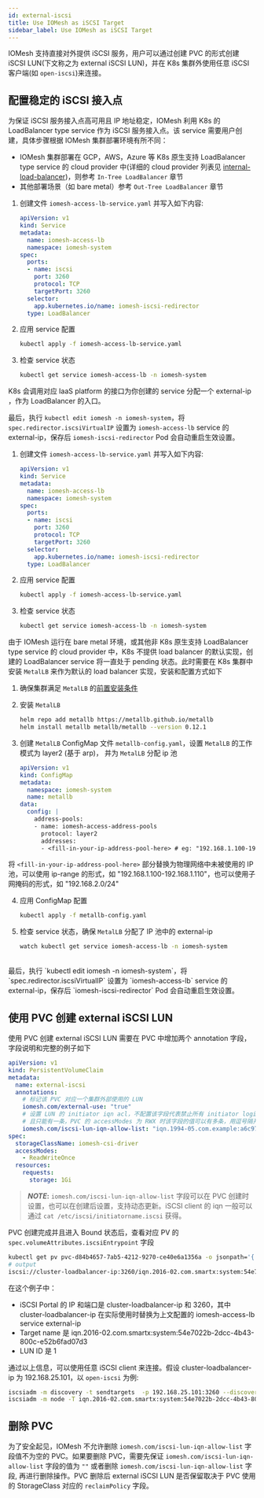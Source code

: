 ```yaml
---
id: external-iscsi
title: Use IOMesh as iSCSI Target
sidebar_label: Use IOMesh as iSCSI Target
---
```


IOMesh 支持直接对外提供 iSCSI 服务，用户可以通过创建 PVC 的形式创建 iSCSI LUN(下文称之为 external iSCSI LUN)，并在 K8s 集群外使用任意 iSCSI 客户端(如 `open-iscsi`)来连接。

## 配置稳定的 iSCSI 接入点
为保证 iSCSI 服务接入点高可用且 IP 地址稳定，IOMesh 利用 K8s 的 LoadBalancer type service 作为 iSCSI 服务接入点。该 service 需要用户创建，具体步骤根据 IOMesh 集群部署环境有所不同：
*  IOMesh 集群部署在 GCP，AWS，Azure 等 K8s 原生支持 LoadBalancer type service 的 cloud provider 中(详细的 cloud provider 列表见 [internal-load-balancer](https://kubernetes.io/docs/concepts/services-networking/service/#internal-load-balancer))，则参考 `In-Tree LoadBalancer` 章节
* 其他部署场景（如 bare metal）参考 `Out-Tree LoadBalancer` 章节

<!--DOCUSAURUS_CODE_TABS-->

<!--In-Tree LoadBalancer-->
1. 创建文件 `iomesh-access-lb-service.yaml` 并写入如下内容:

    ```yaml
    apiVersion: v1
    kind: Service
    metadata:
      name: iomesh-access-lb
      namespace: iomesh-system
    spec:
      ports:
      - name: iscsi
        port: 3260
        protocol: TCP
        targetPort: 3260
      selector:
        app.kubernetes.io/name: iomesh-iscsi-redirector
      type: LoadBalancer
    ```

2. 应用 service 配置

    ```bash
    kubectl apply -f iomesh-access-lb-service.yaml
    ```

3. 检查 service 状态

    ```bash
    kubectl get service iomesh-access-lb -n iomesh-system
    ```
K8s 会调用对应 IaaS platform 的接口为你创建的 service 分配一个 external-ip ，作为 LoadBalancer 的入口。

最后，执行 `kubectl edit iomesh -n iomesh-system`，将 `spec.redirector.iscsiVirtualIP` 设置为 `iomesh-access-lb` service 的 external-ip，保存后 `iomesh-iscsi-redirector` Pod 会自动重启生效设置。

<!--Out-Tree LoadBalancer-->
1. 创建文件 `iomesh-access-lb-service.yaml` 并写入如下内容:

    ```yaml
    apiVersion: v1
    kind: Service
    metadata:
      name: iomesh-access-lb
      namespace: iomesh-system
    spec:
      ports:
      - name: iscsi
        port: 3260
        protocol: TCP
        targetPort: 3260
      selector:
        app.kubernetes.io/name: iomesh-iscsi-redirector
      type: LoadBalancer
    ```

2. 应用 service 配置

    ```bash
    kubectl apply -f iomesh-access-lb-service.yaml
    ```

3. 检查 service 状态

    ```bash
    kubectl get service iomesh-access-lb -n iomesh-system
    ```

由于 IOMesh 运行在 bare metal 环境，或其他非 K8s 原生支持 LoadBalancer type service 的 cloud provider 中，K8s 不提供 load balancer 的默认实现，创建的 LoadBalancer service 将一直处于 pending 状态。此时需要在 K8s 集群中安装 `MetalLB` 来作为默认的 load balancer 实现，安装和配置方式如下
1. 确保集群满足 `MetalLB` 的[前置安装条件](https://metallb.universe.tf/installation/#preparation)

2. 安装 `MetalLB`

    ```bash
    helm repo add metallb https://metallb.github.io/metallb
    helm install metallb metallb/metallb --version 0.12.1
    ```

3. 创建 `MetalLB` ConfigMap 文件 `metallb-config.yaml`，设置 `MetalLB` 的工作模式为 layer2 (基于 arp)， 并为 `MetalLB` 分配 ip 池
    ```yaml
    apiVersion: v1
    kind: ConfigMap
    metadata:
      namespace: iomesh-system
      name: metallb
    data:
      config: |
        address-pools:
        - name: iomesh-access-address-pools
          protocol: layer2
          addresses:
          - <fill-in-your-ip-address-pool-here> # eg: "192.168.1.100-192.168.1.110" or "192.168.2.0/24"
    ```
将 `<fill-in-your-ip-address-pool-here>` 部分替换为物理网络中未被使用的 IP 池，可以使用 ip-range 的形式，如 "192.168.1.100-192.168.1.110"，也可以使用子网掩码的形式，如 "192.168.2.0/24"

4. 应用 ConfigMap 配置

    ```bash
    kubectl apply -f metallb-config.yaml
    ```

5. 检查 service 状态，确保 `MetalLB` 分配了 IP 池中的 external-ip

    ```bash
    watch kubectl get service iomesh-access-lb -n iomesh-system
    ```

<br>
最后，执行 `kubectl edit iomesh -n iomesh-system`，将 `spec.redirector.iscsiVirtualIP` 设置为 `iomesh-access-lb` service 的 external-ip，保存后 `iomesh-iscsi-redirector` Pod 会自动重启生效设置。
<!--END_DOCUSAURUS_CODE_TABS-->

## 使用 PVC 创建 external iSCSI LUN
使用 PVC 创建 external iSCSI LUN 需要在 PVC 中增加两个 annotation 字段， 字段说明和完整的例子如下

```yaml
apiVersion: v1
kind: PersistentVolumeClaim
metadata:
  name: external-iscsi
  annotations:
    # 标记该 PVC 对应一个集群外部使用的 LUN
    iomesh.com/external-use: "true"
    # 设置 LUN 的 initiator iqn acl，不配置该字段代表禁止所有 initiator login。PVC 的 accessModes 为 RWO 时该字段的值有
    # 且只能有一条，PVC 的 accessModes 为 RWX 时该字段的值可以有多条，用逗号隔开。放行所有 iqn 配置为 "*/*"
    iomesh.com/iscsi-lun-iqn-allow-list: "iqn.1994-05.com.example:a6c97f775dcb"
spec:
  storageClassName: iomesh-csi-driver
  accessModes:
    - ReadWriteOnce
  resources:
    requests:
      storage: 1Gi
```

> **_NOTE_:** `iomesh.com/iscsi-lun-iqn-allow-list` 字段可以在 PVC 创建时设置，也可以在创建后设置，支持动态更新。iSCSI client 的 iqn 一般可以通过 `cat /etc/iscsi/initiatorname.iscsi` 获得。

PVC 创建完成并且进入 Bound 状态后，查看对应 PV 的 `spec.volumeAttributes.iscsiEntrypoint` 字段

```bash
kubectl get pv pvc-d84b4657-7ab5-4212-9270-ce40e6a1356a -o jsonpath='{.spec.csi.volumeAttributes.iscsiEndpoint}'
# output
iscsi://cluster-loadbalancer-ip:3260/iqn.2016-02.com.smartx:system:54e7022b-2dcc-4b43-800c-e52b6fad07d3/1
```
在这个例子中：
* iSCSI Portal 的 IP 和端口是 cluster-loadbalancer-ip 和 3260，其中 cluster-loadbalancer-ip 在实际使用时替换为上文配置的 iomesh-access-lb service external-ip
* Target name 是 iqn.2016-02.com.smartx:system:54e7022b-2dcc-4b43-800c-e52b6fad07d3
* LUN ID 是 1

通过以上信息，可以使用任意 iSCSI client 来连接。假设 cluster-loadbalancer-ip 为 192.168.25.101，以 `open-iscsi` 为例:
```bash
iscsiadm -m discovery -t sendtargets  -p 192.168.25.101:3260 --discover
iscsiadm -m node -T iqn.2016-02.com.smartx:system:54e7022b-2dcc-4b43-800c-e52b6fad07d3 -p 192.168.25.101:3260  --login
```

## 删除 PVC
为了安全起见，IOMesh 不允许删除 `iomesh.com/iscsi-lun-iqn-allow-list` 字段值不为空的 PVC。如果要删除 PVC，需要先保证 `iomesh.com/iscsi-lun-iqn-allow-list` 字段的值为 `""` 或者删除 `iomesh.com/iscsi-lun-iqn-allow-list` 字段, 再进行删除操作。PVC 删除后 external iSCSI LUN 是否保留取决于 PVC 使用的 StorageClass 对应的 `reclaimPolicy` 字段。
